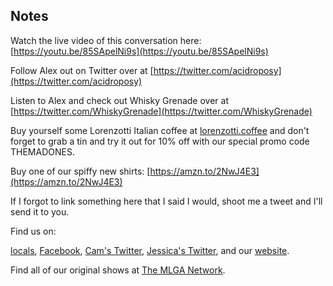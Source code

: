 ## Notes

Watch the live video of this conversation here: [https://youtu.be/85SApelNi9s](https://youtu.be/85SApelNi9s)

Follow Alex out on Twitter over at [https://twitter.com/acidroposy](https://twitter.com/acidroposy)

Listen to Alex and check out Whisky Grenade over at [https://twitter.com/WhiskyGrenade](https://twitter.com/WhiskyGrenade)

Buy yourself some Lorenzotti Italian coffee at [lorenzotti.coffee](https://www.lorenzotti.coffee/) and don't forget to grab a tin and try it out for 10% off with our special promo code THEMADONES.

Buy one of our spiffy new shirts: [https://amzn.to/2NwJ4E3](https://amzn.to/2NwJ4E3)

If I forgot to link something here that I said I would, shoot me a tweet and I'll send it to you.

Find us on:

[locals](https://themadones.locals.com/), [Facebook](https://www.facebook.com/WeAreTheMad/), [Cam's Twitter](https://twitter.com/CamHarless), [Jessica's Twitter](https://twitter.com/soupcanarchist), and our [website](http://wearethemad.com).

Find all of our original shows at [The MLGA Network](https://mlganetwork.com).
